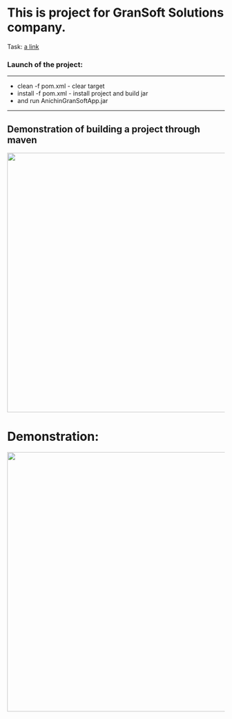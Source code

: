 # This is project for GranSoft Solutions company.

Task: [a link](https://github.com/AnichinTaras/AnichinTask/blob/master/ExamDescTask.docx)


<h3> Launch of the project: </h3> 

 <hr>
   <ul>
     <li>clean -f pom.xml - clear target</li>
     <li>install -f pom.xml - install project and build jar </li>
     <li>and run AnichinGranSoftApp.jar</li>
   </ul>
   <hr>


<h2> Demonstration of building a project through maven </h2>
<img src="https://media.giphy.com/media/xoZroSSBIFj7TuvcBo/giphy.gif" width="600" height="600" />


<h1> Demonstration: </h1>

<img src="https://media.giphy.com/media/OYU5hkSpArkwnrlf70/giphy.gif" width="600" height="600" />
